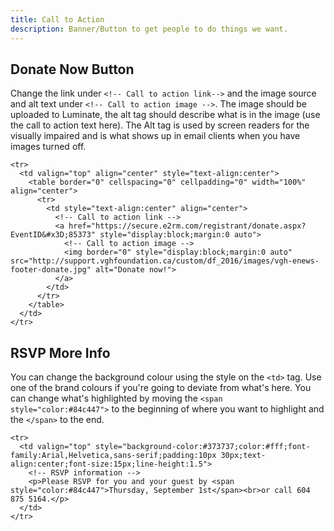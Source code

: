 ```yaml
---
title: Call to Action
description: Banner/Button to get people to do things we want.
---
```


## Donate Now Button

Change the link under `<!-- Call to action link-->` and the image source and alt text under `<!-- Call to action image -->`. The image should be uploaded to Luminate, the alt tag should describe what is in the image (use the call to action text here). The Alt tag is used by screen readers for the visually impaired and is what shows up in email clients when you have images turned off.

```bordered
<tr>
  <td valign="top" align="center" style="text-align:center">
    <table border="0" cellspacing="0" cellpadding="0" width="100%" align="center">
      <tr>
        <td style="text-align:center" align="center">
          <!-- Call to action link -->
          <a href="https://secure.e2rm.com/registrant/donate.aspx?EventID&#x3D;85373" style="display:block;margin:0 auto">
            <!-- Call to action image -->
            <img border="0" style="display:block;margin:0 auto" src="http://support.vghfoundation.ca/custom/df_2016/images/vgh-enews-footer-donate.jpg" alt="Donate now!">
          </a>
        </td>
      </tr>
    </table>
  </td>
</tr>
```

## RSVP More Info

You can change the background colour using the style on the `<td>` tag. Use one of the brand colours if you're going to deviate from what's here. You can change what's highlighted by moving the `<span style="color:#84c447">` to the beginning of where you want to highlight and the `</span>` to the end.

```bordered
<tr>
  <td valign="top" style="background-color:#373737;color:#fff;font-family:Arial,Helvetica,sans-serif;padding:10px 30px;text-align:center;font-size:15px;line-height:1.5">
    <!-- RSVP information -->
    <p>Please RSVP for you and your guest by <span style="color:#84c447">Thursday, September 1st</span><br>or call 604 875 5164.</p>
  </td>
</tr>
```
